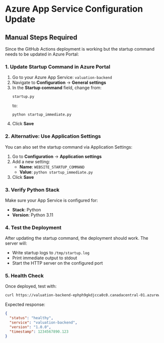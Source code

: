 # Azure App Service Configuration Update

## Manual Steps Required

Since the GitHub Actions deployment is working but the startup command needs to be updated in Azure Portal:

### 1. Update Startup Command in Azure Portal

1. Go to your Azure App Service: `valuation-backend`
2. Navigate to **Configuration** → **General settings**
3. In the **Startup command** field, change from:
   ```
   startup.py
   ```
   to:
   ```
   python startup_immediate.py
   ```
4. Click **Save**

### 2. Alternative: Use Application Settings

You can also set the startup command via Application Settings:

1. Go to **Configuration** → **Application settings**
2. Add a new setting:
   - **Name**: `WEBSITE_STARTUP_COMMAND`
   - **Value**: `python startup_immediate.py`
3. Click **Save**

### 3. Verify Python Stack

Make sure your App Service is configured for:
- **Stack**: Python
- **Version**: Python 3.11

### 4. Test the Deployment

After updating the startup command, the deployment should work. The server will:
- Write startup logs to `/tmp/startup.log`
- Print immediate output to stdout
- Start the HTTP server on the configured port

### 5. Health Check

Once deployed, test with:
```bash
curl https://valuation-backend-ephph9gkdjcca0c0.canadacentral-01.azurewebsites.net/healthz
```

Expected response:
```json
{
  "status": "healthy",
  "service": "valuation-backend",
  "version": "1.0.0",
  "timestamp": 1234567890.123
}
```
